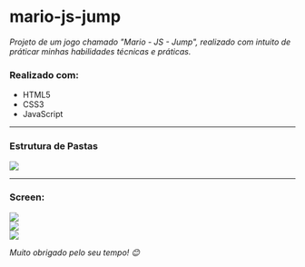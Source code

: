 # mario-js-jump

<i>Projeto de um jogo chamado "Mario - JS - Jump", realizado com intuito de práticar minhas habilidades técnicas e práticas.</i>

<h3>Realizado com:</h3>
<ul>
  <li>HTML5</li>
  <li>CSS3</li>
  <li>JavaScript</li>
</ul>
<hr>

<h3>Estrutura de Pastas</h3>
<img src="https://user-images.githubusercontent.com/92833379/171193845-8fe630fd-bfdd-478e-a18c-87ac5042d98a.png">

<hr>
<h3>Screen:</h3>
<img src="https://user-images.githubusercontent.com/92833379/171193385-fcac68af-6680-4465-b325-0f812a58897d.png">
<br>
<img src="https://user-images.githubusercontent.com/92833379/171194631-2adaad50-5aeb-4491-95e7-5b34eac7fc7f.png">

<br>
<img src="https://user-images.githubusercontent.com/92833379/171194376-e9e7901b-d607-4f9f-928d-716d761d9bd7.png">

<i>Muito obrigado pelo seu tempo! 😊</i>

